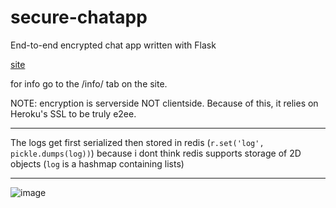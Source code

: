 # secure-chatapp
End-to-end encrypted chat app written with Flask

[site](https://secure-chatapp.herokuapp.com/)

for info go to the /info/ tab on the site.

NOTE: encryption is serverside NOT clientside. Because of this, it relies on Heroku's SSL to be truly e2ee.

-----------------------------------

The logs get first serialized then stored in redis (```r.set('log', pickle.dumps(log))```) because i dont think redis supports storage of 2D objects (```log``` is a hashmap containing lists)


-----------------------------------

![image](https://user-images.githubusercontent.com/42680395/126934701-b6c5bb4e-8f5f-43e8-86bb-e0f667625ac8.png)
